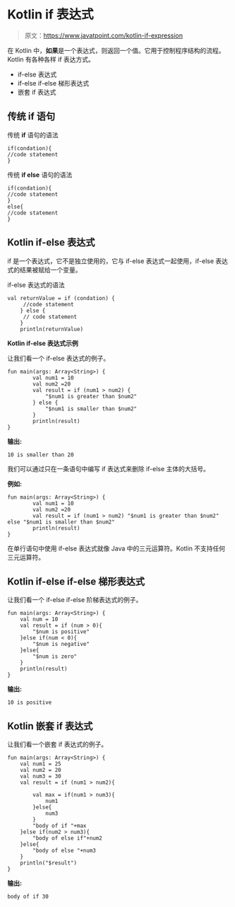 # Kotlin if 表达式

> 原文：<https://www.javatpoint.com/kotlin-if-expression>

在 Kotlin 中，**如果**是一个表达式，则返回一个值。它用于控制程序结构的流程。Kotlin 有各种各样 if 表达方式。

*   if-else 表达式
*   if-else if-else 梯形表达式
*   嵌套 if 表达式

## 传统 if 语句

传统 **if** 语句的语法

```
if(condation){
//code statement
}

```

传统 **if else** 语句的语法

```
if(condation){
//code statement
}
else{
//code statement
}

```

## Kotlin if-else 表达式

if 是一个表达式，它不是独立使用的，它与 if-else 表达式一起使用，if-else 表达式的结果被赋给一个变量。

if-else 表达式的语法

```
val returnValue = if (condation) {
     //code statement
    } else {
     // code statement
    }
    println(returnValue)

```

**Kotlin if-else 表达式示例**

让我们看一个 if-else 表达式的例子。

```
fun main(args: Array<String>) {
        val num1 = 10
        val num2 =20
        val result = if (num1 > num2) {
            "$num1 is greater than $num2"
        } else {
            "$num1 is smaller than $num2"
        }
        println(result)
}

```

**输出:**

```
10 is smaller than 20

```

我们可以通过只在一条语句中编写 if 表达式来删除 if-else 主体的大括号。

**例如:**

```
fun main(args: Array<String>) {
        val num1 = 10
        val num2 =20
        val result = if (num1 > num2) "$num1 is greater than $num2" else "$num1 is smaller than $num2"
        println(result)
}

```

在单行语句中使用 if-else 表达式就像 Java 中的三元运算符。Kotlin 不支持任何三元运算符。

## Kotlin if-else if-else 梯形表达式

让我们看一个 if-else if-else 阶梯表达式的例子。

```
fun main(args: Array<String>) {
    val num = 10
    val result = if (num > 0){
        "$num is positive"
    }else if(num < 0){
        "$num is negative"
    }else{
        "$num is zero"
    }
    println(result)
}

```

**输出:**

```
10 is positive

```

## Kotlin 嵌套 if 表达式

让我们看一个嵌套 if 表达式的例子。

```
fun main(args: Array<String>) {
    val num1 = 25
    val num2 = 20
    val num3 = 30
    val result = if (num1 > num2){

        val max = if(num1 > num3){
            num1
        }else{
            num3
        }
        "body of if "+max
    }else if(num2 > num3){
        "body of else if"+num2
    }else{
        "body of else "+num3
    }
    println("$result")
}

```

**输出:**

```
body of if 30

```